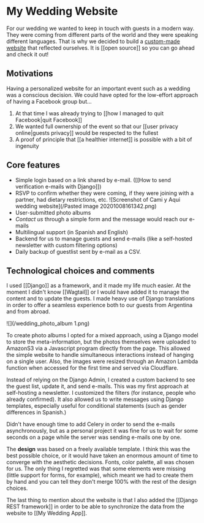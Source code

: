 # My Wedding Website
For our wedding we wanted to keep in touch with guests in a modern way. They were coming from different parts of the world and they were speaking different languages. That is why we decided to build a [custom-made website](https://github.com/aquilesC/camiyaqui/) that reflected ourselves. It is [[open source]] so you can go ahead and check it out! 

## Motivations
Having a personalized website for an important event such as a wedding was a conscious decision. We could have opted for the low-effort approach of having a Facebook group but...

1. At that time I was already trying to [[how I managed to quit Facebook|quit Facebook]]
2. We wanted full ownership of the event so that our [[user privacy online|guests privacy]] would be respected to the fullest
3. A proof of principle that [[a healthier internet]] is possible with a bit of ingenuity

## Core features

- Simple login based on a link shared by e-mail. ([[How to send verification e-mails with Django]])
- RSVP to confirm whether they were coming, if they were joining with a partner, had dietary restrictions, etc.
	![Screenshot of Cami y Aqui wedding website](/Pasted image 20201008161342.png)
- User-submitted photo albums
- *Contact us* through a simple form and the message would reach our e-mails
- Multilingual support (in Spanish and English)
- Backend for us to manage guests and send e-mails (like a self-hosted newsletter with custom filtering options)
- Daily backup of guestlist sent by e-mail as a CSV.

## Technological choices and comments
I used [[Django]] as a framework, and it made my life much easier. At the moment I didn't know [[Wagtail]] or I would have added it to manage the content and to update the guests. I made heavy use of Django translations in order to offer a seamless experience both to our guests from Argentina and from abroad. 

![](/wedding_photo_album 1.png)

To create photo albums I opted for a mixed approach, using a Django model to store the meta-information, but the photos themselves were uploaded to AmazonS3 via a Javascript program directly from the page. This allowed the simple website to handle simultaneous interactions instead of hanging on a single user. Also, the images were resized through an Amazon Lambda function when accessed for the first time and served via Cloudflare. 

Instead of relying on the Django Admin, I created a custom backend to see the guest list, update it, and send e-mails. This was my first approach at self-hosting a newsletter. I customized the filters (for instance, people who already confirmed). It also allowed us to write messages using Django templates, especially useful for conditional statements (such as gender differences in Spanish.) 

Didn't have enough time to add Celery in order to send the e-mails asynchronously, but as a personal project it was fine for us to wait for some seconds on a page while the server was sending e-mails one by one. 

The **design** was based on a freely available template. I think this was the best possible choice, or it would have taken an enormous amount of time to converge with the aesthetic decisions. Fonts, color palette, all was chosen for us. The only thing I regretted was that some elements were missing (little support for forms, for example), which meant we had to create them by hand and you can tell they don't merge 100% with the rest of the design choices. 

The last thing to mention about the website is that I also added the [[Django REST framework]] in order to be able to synchronize the data from the website to [[My Wedding App]]. 